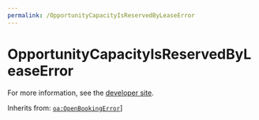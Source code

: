 ```yaml
---
permalink: /OpportunityCapacityIsReservedByLeaseError
---
```


# OpportunityCapacityIsReservedByLeaseError


For more information, see the [developer site](https://developer.openactive.io/data-model/types/opportunitycapacityisreservedbyleaseerror).

Inherits from: [`oa:OpenBookingError`](https://openactive.io/OpenBookingError)]
